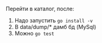 Перейти в каталог, после:
1) Надо запустить `go install -v`
2) В data/dump/* дамб бд (MySql)
3) Можно `go test`